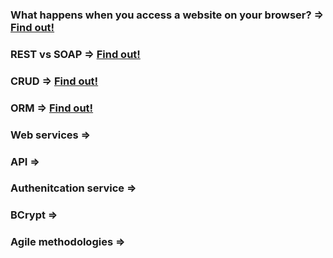 ### What happens when you access a website on your browser?		=>	[Find out!](https://medium.com/@maneesha.wijesinghe1/what-happens-when-you-type-an-url-in-the-browser-and-press-enter-bb0aa2449c1a)
### REST vs SOAP  =>	[Find out!](https://smartbear.com/blog/test-and-monitor/soap-vs-rest-whats-the-difference/)
### CRUD  =>	[Find out!](https://www.codecademy.com/articles/what-is-crud)
### ORM	 =>		[Find out!](https://blog.bitsrc.io/what-is-an-orm-and-why-you-should-use-it-b2b6f75f5e2a)
### Web services => 
### API =>
### Authenitcation service =>
### BCrypt =>
### Agile methodologies =>


